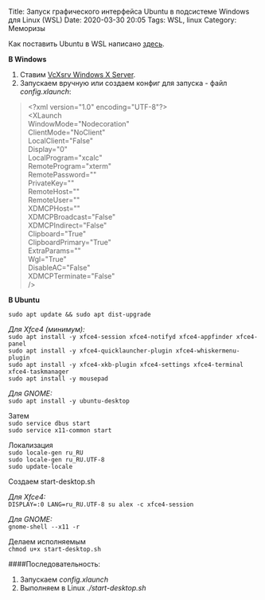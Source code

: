 Title: Запуск графического интерфейса Ubuntu в подсистеме Windows для Linux (WSL)
Date: 2020-03-30 20:05
Tags: WSL, linux
Category: Меморизы

Как поставить Ubuntu в WSL написано [здесь](https://docs.microsoft.com/ru-ru/windows/wsl/install-win10).  

__В Windows__  
1. Ставим [VcXsrv Windows X Server](https://sourceforge.net/projects/vcxsrv/).  
2. Запускаем вручную или создаем конфиг для запуска - файл _config.xlaunch_:  

> &lt;?xml version="1.0" encoding="UTF-8"?>  
> &lt;XLaunch  
> WindowMode="Nodecoration"  
> ClientMode="NoClient"  
> LocalClient="False"  
> Display="0"  
> LocalProgram="xcalc"  
> RemoteProgram="xterm"  
> RemotePassword=""  
> PrivateKey=""  
> RemoteHost=""  
> RemoteUser=""  
> XDMCPHost=""  
> XDMCPBroadcast="False"  
> XDMCPIndirect="False"  
> Clipboard="True"  
> ClipboardPrimary="True"  
> ExtraParams=""  
> Wgl="True"  
> DisableAC="False"  
> XDMCPTerminate="False"  
> />  

__В Ubuntu__  

`sudo apt update && sudo apt dist-upgrade`  

_Для Xfce4 (минимум):_  
`sudo apt install -y xfce4-session xfce4-notifyd xfce4-appfinder xfce4-panel`  
`sudo apt install -y xfce4-quicklauncher-plugin xfce4-whiskermenu-plugin`  
`sudo apt install -y xfce4-xkb-plugin xfce4-settings xfce4-terminal xfce4-taskmanager`  
`sudo apt install -y mousepad`  

_Для GNOME:_  
`sudo apt install -y ubuntu-desktop`  

Затем  
`sudo service dbus start`  
`sudo service x11-common start`  

Локализация  
`sudo locale-gen ru_RU`  
`sudo locale-gen ru_RU.UTF-8`  
`sudo update-locale`  

Создаем start-desktop.sh  

_Для Xfce4:_  
`DISPLAY=:0 LANG=ru_RU.UTF-8 su alex -c xfce4-session`  

_Для GNOME:_  
`gnome-shell --x11 -r`  

Делаем исполняемым  
`chmod u+x start-desktop.sh`  

####Последовательность:
1. Запускаем _config.xlaunch_
2. Выполняем в Linux _./start-desktop.sh_
